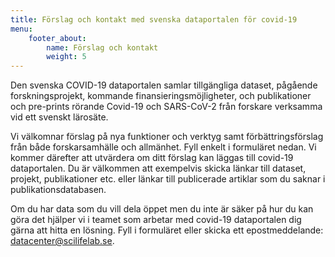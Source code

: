 ```yaml
---
title: Förslag och kontakt med svenska dataportalen för covid-19
menu:
    footer_about:
        name: Förslag och kontakt
        weight: 5
---
```


Den svenska COVID-19 dataportalen samlar  tillgängliga dataset, pågående forskningsprojekt, kommande finansieringsmöjligheter,  och publikationer och pre-prints rörande Covid-19 och SARS-CoV-2 från forskare verksamma vid ett svenskt lärosäte.

Vi välkomnar förslag på nya funktioner och verktyg samt förbättringsförslag från både forskarsamhälle och allmänhet. Fyll enkelt i  formuläret nedan. Vi kommer därefter att utvärdera om ditt förslag kan läggas till covid-19 dataportalen. Du är välkommen att exempelvis skicka länkar till dataset, projekt, publikationer etc. eller länkar till publicerade artiklar som du saknar i publikationsdatabasen.

Om du har data som du vill dela öppet men du inte är säker på hur du kan göra det hjälper vi i teamet som arbetar med covid-19 dataportalen dig gärna att hitta en lösning. Fyll i formuläret eller skicka ett epostmeddelande: datacenter@scilifelab.se.
